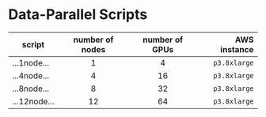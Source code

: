 # Data-Parallel Scripts

| script | number of nodes | number of GPUs | AWS instance |
|---|:---:|:---:|---:|
| ...1node... | 1 | 4 | `p3.8xlarge` |
| ...4node... | 4 | 16 | `p3.8xlarge` |
| ...8node... | 8 | 32 | `p3.8xlarge` |
| ...12node... | 12 | 64 | `p3.8xlarge` |
